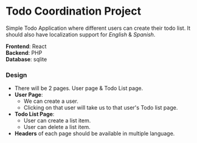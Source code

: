 # Todo Coordination Project

Simple Todo Application where different users can create their todo list. It should also have localization support for *English* & *Spanish*.

**Frontend**:   React  
**Backend**:    PHP  
**Database**:   sqlite  

### Design
- There will be 2 pages. User page & Todo List page.
- **User Page**:
  - We can create a user.
  - Clicking on that user will take us to that user's Todo list page.
- **Todo List Page**:
  - User can create a list item.
  - User can delete a list item.
- **Headers** of each page should be available in multiple language.
